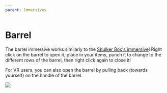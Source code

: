 ```yaml
---
parent: Immersives
---
```


# Barrel

The barrel immersive works similarly to the [Shulker Box's immersive](/both/shulker_box)! Right click on the barrel to open it, place in your items, punch it to change to the different rows of the barrel, then right click again to close it!

For VR users, you can also open the barrel by pulling back (towards yourself) on the handle of the barrel.

![](/gif/barrel_nonvr.gif)